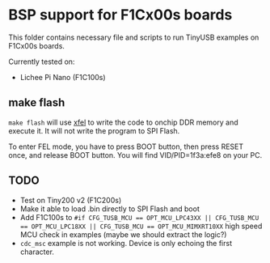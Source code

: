 # BSP support for F1Cx00s boards

This folder contains necessary file and scripts to run TinyUSB examples on F1Cx00s boards.

Currently tested on:

* Lichee Pi Nano (F1C100s)

## make flash
`make flash` will use [xfel](https://github.com/xboot/xfel) to write the code to onchip DDR memory and execute it. It will not write the program to SPI Flash.

To enter FEL mode, you have to press BOOT button, then press RESET once, and release BOOT button. You will find VID/PID=1f3a:efe8 on your PC.

## TODO
* Test on Tiny200 v2 (F1C200s)
* Make it able to load .bin directly to SPI Flash and boot
* Add F1C100s to `#if CFG_TUSB_MCU == OPT_MCU_LPC43XX || CFG_TUSB_MCU == OPT_MCU_LPC18XX || CFG_TUSB_MCU == OPT_MCU_MIMXRT10XX` high speed MCU check in examples (maybe we should extract the logic?)
* `cdc_msc` example is not working. Device is only echoing the first character.
